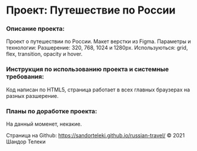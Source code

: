 # Проект: Путешествие по России

### Описание проекта:
Проект о путешествии по России. Макет верстки из Figma.
Параметры и технологии: Разшерение: 320, 768, 1024 и 1280px. Используються: grid, flex, transition, opacity и hover.

### Инструкция по использованию проекта и системные требования:
Код написан по HTML5, страница работает в всех главных браузерах на разных разшерение.

### Планы по доработке проекта:
На данный моменет, некакие.

Страница на Github: https://sandorteleki.github.io/russian-travel/
&copy; 2021 Шандор Телеки


